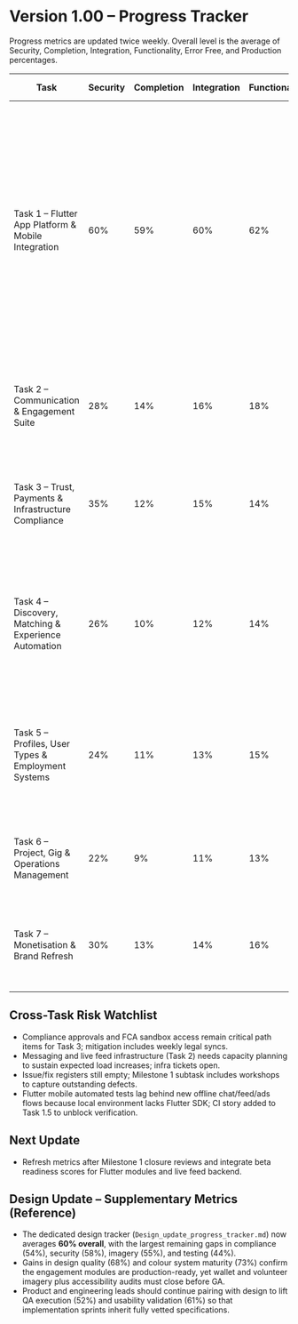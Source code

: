 # Version 1.00 – Progress Tracker

Progress metrics are updated twice weekly. Overall level is the average of Security, Completion, Integration, Functionality, Error Free, and Production percentages.

| Task | Security | Completion | Integration | Functionality | Error Free | Production | Overall | Commentary |
| --- | --- | --- | --- | --- | --- | --- | --- | --- |
| Task 1 – Flutter App Platform & Mobile Integration | 60% | 59% | 60% | 62% | 50% | 55% | 58% | Offline-ready chat overlay, live feed composer, marketplace queues, ads console, and profile/real-time integrations are live with GraphQL gateway, feature flags, and analytics instrumentation; remaining work focuses on auth token propagation, CI, and cross-client telemetry hardening. |
| Task 2 – Communication & Engagement Suite | 28% | 14% | 16% | 18% | 20% | 12% | 18% | Messaging refactor design ready; live feed ranking prototype pending backend deployment. |
| Task 3 – Trust, Payments & Infrastructure Compliance | 35% | 12% | 15% | 14% | 18% | 10% | 17% | Escrow vendor contract drafted; compliance workshops scheduled, Cloudflare R2 infra request in review. |
| Task 4 – Discovery, Matching & Experience Automation | 26% | 10% | 12% | 14% | 16% | 8% | 14% | Meilisearch POC running locally; auto-assign requirements captured; Experience Launchpad and Volunteers hub UX ready for stakeholder review. |
| Task 5 – Profiles, User Types & Employment Systems | 24% | 11% | 13% | 15% | 17% | 9% | 15% | Profile schema proposal under review; ATS scope validated; jobs board, launchpad, and volunteer data models queued for migration sign-off. |
| Task 6 – Project, Gig & Operations Management | 22% | 9% | 11% | 13% | 15% | 7% | 13% | Project module wireframes approved; gig analytics requirements pending data sign-off. |
| Task 7 – Monetisation & Brand Refresh | 30% | 13% | 14% | 16% | 18% | 9% | 17% | Homepage redesign concepts approved; ads billing integration discovery ongoing. |

## Cross-Task Risk Watchlist
- Compliance approvals and FCA sandbox access remain critical path items for Task 3; mitigation includes weekly legal syncs.
- Messaging and live feed infrastructure (Task 2) needs capacity planning to sustain expected load increases; infra tickets open.
- Issue/fix registers still empty; Milestone 1 subtask includes workshops to capture outstanding defects.
- Flutter mobile automated tests lag behind new offline chat/feed/ads flows because local environment lacks Flutter SDK; CI story added to Task 1.5 to unblock verification.

## Next Update
- Refresh metrics after Milestone 1 closure reviews and integrate beta readiness scores for Flutter modules and live feed backend.

## Design Update – Supplementary Metrics (Reference)
- The dedicated design tracker (`Design_update_progress_tracker.md`) now averages **60% overall**, with the largest remaining gaps in compliance (54%), security (58%), imagery (55%), and testing (44%).
- Gains in design quality (68%) and colour system maturity (73%) confirm the engagement modules are production-ready, yet wallet and volunteer imagery plus accessibility audits must close before GA.
- Product and engineering leads should continue pairing with design to lift QA execution (52%) and usability validation (61%) so that implementation sprints inherit fully vetted specifications.
